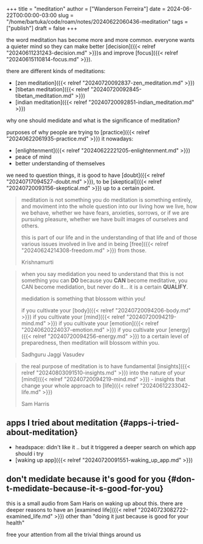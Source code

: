 +++
title = "meditation"
author = ["Wanderson Ferreira"]
date = 2024-06-22T00:00:00-03:00
slug = "/home/bartuka/code/roam/notes/20240622060436-meditation"
tags = ["publish"]
draft = false
+++

the word meditation has become more and more common. everyone wants a quieter
mind so they can make better [decision]({{< relref "20240611231243-decision.md" >}})s and improve [focus]({{< relref "20240615110814-focus.md" >}}).

there are different kinds of meditations:

-   [zen meditation]({{< relref "20240720092837-zen_meditation.md" >}})
-   [tibetan meditation]({{< relref "20240720092845-tibetan_meditation.md" >}})
-   [indian meditation]({{< relref "20240720092851-indian_meditation.md" >}})

why one should medidate and what is the significance of meditation?

purposes of why people are trying to [practice]({{< relref "20240622061935-practice.md" >}}) it nowadays:

-   [enlightenment]({{< relref "20240622221205-enlightenment.md" >}})
-   peace of mind
-   better understanding of themselves

we need to question things, it is good to have [doubt]({{< relref "20240717094527-doubt.md" >}}), to be [skeptical]({{< relref "20240720093156-skeptical.md" >}}) up to
a certain point.

> meditation is not something you do
> meditation is something entirely, and moviment into the whole question into our living
> how we live, how we behave, whether we have fears, anxieties, sorrows, or if we
> are pursuing pleasure, whether we have built images of ourselves and others.
>
> this is part of our life and in the understanding of that life and of those
> various issues involved in live and in being [free]({{< relref "20240624214308-freedom.md" >}}) from those.
>
> Krishnamurti

<!--quoteend-->

> when you say medidation you need to understand that this is not something you
> can **DO** because you **CAN** become meditative, you CAN become medidation, but never
> do it... it is a certain **QUALIFY**.
>
> medidation is something that blossom within you!
>
> if you cultivate your [body]({{< relref "20240720094206-body.md" >}})
> if you cultivate your [mind]({{< relref "20240720094219-mind.md" >}})
> if you cultivate your [emotion]({{< relref "20240620224037-emotion.md" >}})
> if you cultivate your [energy]({{< relref "20240720094256-energy.md" >}})
> to a certain level of preparedness, then meditation will blossom within you.
>
> Sadhguru Jaggi Vasudev

<!--quoteend-->

> the real purpose of meditation is to have fundamental [insights]({{< relref "20240803091510-insights.md" >}}) into the nature
> of your [mind]({{< relref "20240720094219-mind.md" >}}) - insights that change your whole approach to [life]({{< relref "20240612233042-life.md" >}})
>
> Sam Harris


## apps I tried about meditation {#apps-i-tried-about-meditation}

-   headspace: didn't like it .. but it triggered a deeper search on which app
    should i try
-   [waking up app]({{< relref "20240720091551-waking_up_app.md" >}})


## don't medidate because it's good for you {#don-t-medidate-because-it-s-good-for-you}

this is a small audio from Sam Haris on waking up about this. there are deeper
reasons to have an [examined life]({{< relref "20240723082722-examined_life.md" >}}) other than "doing it just because is good for
your health"

free your attention from all the trivial things around us
